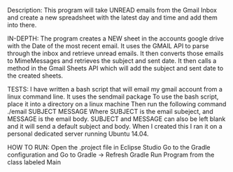 Description:
This program will take UNREAD emails from the Gmail Inbox and create a new spreadsheet with the latest day and time and add them into there.

IN-DEPTH:
The program creates a NEW sheet in the accounts google drive with the Date of the most recent email.
It uses the GMAIL API to parse through the inbox and retrieve unread emails.
It then converts those emails to MimeMessages and retrieves the subject and sent date.
It then calls a method in the Gmail Sheets API which will add the subject and sent date to the created sheets.



TESTS:
I have written a bash script that will email my gmail account from a linux command line.
It uses the sendmail package
To use the bash script, place it into a directory on a linux machine
Then run the following command
./email SUBJECT MESSAGE
Where SUBJECT is the email subeject, and MESSAGE is the email body.
SUBJECT and MESSAGE can also be left blank and it will send a default subject and body.
When I created this I ran it on a personal dedicated server running Ubuntu 14.04.



HOW TO RUN:
Open the .project file in Eclipse Studio
Go to the Gradle configuration and Go to Gradle -> Refresh Gradle
Run Program from the class labeled Main

